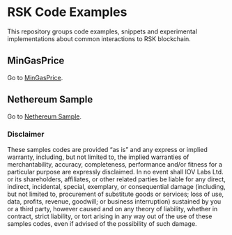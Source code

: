 # RSK Code Examples
This repository groups code examples, snippets and experimental implementations about common interactions to RSK blockchain.

## MinGasPrice
Go to [MinGasPrice](https://github.com/rsksmart/examples/tree/master/minGasPrice).

## Nethereum Sample

Go to [Nethereum Sample](https://github.com/rootstock/examples/tree/master/NethereumSample).

### Disclaimer
These samples codes are provided “as is” and any express or implied warranty, including, but not limited to, the implied warranties of merchantability, accuracy, completeness, performance and/or fitness for a particular purpose are expressly disclaimed. In no event shall IOV Labs Ltd. or its shareholders, affiliates, or other related parties be liable for any direct, indirect, incidental, special, exemplary, or consequential damage (including, but not limited to, procurement of substitute goods or services; loss of use, data, profits, revenue, goodwill; or business interruption) sustained by you or a third party, however caused and on any theory of liability, whether in contract, strict liability, or tort arising in any way out of the use of these samples codes, even if advised of the possibility of such damage.
